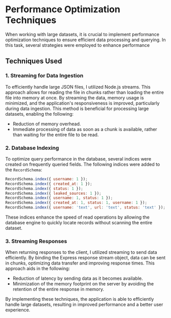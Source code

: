 # Performance Optimization Techniques

When working with large datasets, it is crucial to implement performance optimization techniques to ensure efficient data processing and querying. In this task, several strategies were employed to enhance performance

## Techniques Used

### 1. Streaming for Data Ingestion

To efficiently handle large JSON files, I utilized Node.js streams. This approach allows for reading the file in chunks rather than loading the entire file into memory at once. By streaming the data, memory usage is minimized, and the application's responsiveness is improved, particularly during data ingestion. This method is beneficial for processing large datasets, enabling the following:

- Reduction of memory overhead.
- Immediate processing of data as soon as a chunk is available, rather than waiting for the entire file to be read.

### 2. Database Indexing

To optimize query performance in the database, several indices were created on frequently queried fields. The following indices were added to the `RecordSchema`:

```javascript
RecordSchema.index({ username: 1 });
RecordSchema.index({ created_at: 1 });
RecordSchema.index({ status: 1 });
RecordSchema.index({ leaked_sources: 1 });
RecordSchema.index({ username: 1, status: 1 });
RecordSchema.index({ created_at: 1, status: 1, username: 1 });
RecordSchema.index({ username: 'text', url: 'text', status: 'text' });
```

These indices enhance the speed of read operations by allowing the database engine to quickly locate records without scanning the entire dataset.

### 3. Streaming Responses

When returning responses to the client, I utilized streaming to send data efficiently. By binding the Express response stream object, data can be sent in chunks, optimizing data transfer and improving response times. This approach aids in the following:

- Reduction of latency by sending data as it becomes available.
- Minimization of the memory footprint on the server by avoiding the retention of the entire response in memory.

By implementing these techniques, the application is able to efficiently handle large datasets, resulting in improved performance and a better user experience.
